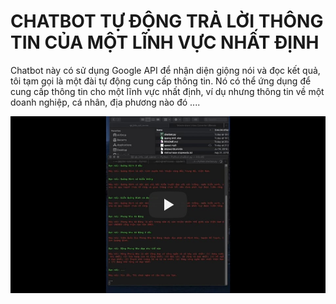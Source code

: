# CHATBOT TỰ ĐỘNG TRẢ LỜI THÔNG TIN CỦA MỘT LĨNH VỰC NHẤT ĐỊNH  

Chatbot này có sử dụng Google API để nhận diện giộng nói và đọc kết quả, tôi tạm gọi là một đài tự động cung cấp thông tin.
Nó có thể ứng dụng để cung cấp thông tin cho một lĩnh vực nhất định, ví dụ nhưng thông tin về một doanh nghiệp, cá nhân, địa phương nào đó ....

[![](image.jpg)](https://www.youtube.com/watch?v=z7-T6KPTdaw&feature=youtu.be "")
